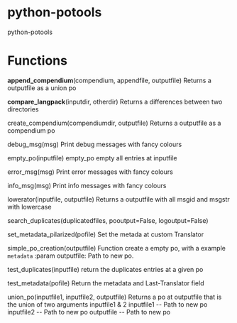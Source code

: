 python-potools
==============

python-potools

Functions
=========
**append_compendium**(compendium, appendfile, outputfile)
    Returns a outputfile as a union po

**compare_langpack**(inputdir, otherdir)
    Returns a differences between two directories

create_compendium(compendiumdir, outputfile)
    Returns a outputfile as a compendium po

debug_msg(msg)
    Print debug messages with fancy colours

empty_po(inputfile)
    empty_po empty all entries at inputfile

error_msg(msg)
    Print error messages with fancy colours

info_msg(msg)
    Print info messages with fancy colours

lowerator(inputfile, outputfile)
    Returns a outputfile with all msgid and msgstr with lowercase

search_duplicates(duplicatedfiles, pooutput=False, logoutput=False)

set_metadata_pilarized(pofile)
    Set the metada at custom Translator

simple_po_creation(outputfile)
    Function create a empty po, with a example `metadata`
    :param outputfile: Path to new po.

test_duplicates(inputfile)
    return the duplicates entries at a given po

test_metadata(pofile)
    Return the metadata and Last-Translator field

union_po(inputfile1, inputfile2, outputfile)
    Returns a po at outputfile that is the union of two arguments inputfile1 & 2
    inputfile1 -- Path to new po
    inputfile2 -- Path to new po
    outputfile -- Path to new po
